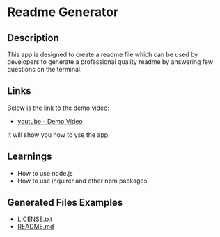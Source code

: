 # Readme Generator

## Description
This app is designed to create a readme file which can be used by developers to generate a professional quality readme by answering few questions on the terminal.

## Links 
Below is the link to the demo video:
 - [youtube - Demo Video](https://youtu.be/GOO3TqOifMQ)

It will show you how to yse the app.

## Learnings
 - How to use node.js
 - How to use inquirer and other npm packages

## Generated Files Examples
 - [LICENSE.txt](./generated-files/LICENSE.txt)
 - [README.md](./generated-files/README.md)

 

